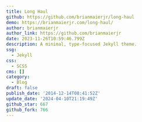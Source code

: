 ```yaml
---
title: Long Haul
github: https://github.com/brianmaierjr/long-haul
demo: https://brianmaierjr.com/long-haul/
author: brianmaierjr
author_link: https://github.com/brianmaierjr
date: 2023-11-26T10:59:46.799Z
description: A minimal, type-focused Jekyll theme.
ssg:
  - Jekyll
css:
  - SCSS
cms: []
category:
  - Blog
draft: false
publish_date: '2014-12-14T08:41:52Z'
update_date: '2024-04-10T21:19:49Z'
github_star: 667
github_fork: 766
---
```


